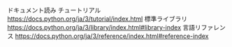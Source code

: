 ドキュメント読み
    チュートリアル
        https://docs.python.org/ja/3/tutorial/index.html
    標準ライブラリ
        https://docs.python.org/ja/3/library/index.html#library-index
    言語リファレンス
        https://docs.python.org/ja/3/reference/index.html#reference-index

